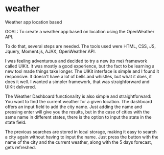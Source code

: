 # weather

Weather app location based

GOAL: To create a weather app based on location using the OpenWeather API.

To do that, several steps are needed. The tools used were HTML, CSS, JS, Jquery, Moment.js, AJAX, OpenWeather API.

I was feeling adventurous and decided to try a new (to me) framework called UIKit. It was mostly a good experience, but the fact to be learning a new tool made things take longer.
The UIKit interface is simple and I found it responsive. It doesn't have a lot of bells and whistles, but what it does, it does it well. I wanted a simpler framework, that was straighforward and UIKit delivered.

The Weather Dashboard functionality is also simple and straightforward: You want to find the current weather for a given location. The dashboard offers an input field to add the city name. Just adding the name and pressing enter will give you the results, but in the case of cities with the same name in different states, there is the option to input the state in the state field.

The previous searches are stored in local storage, making it easy to search a city again without having to input the name. Just press the button with the name of the city and the current weather, along with the 5 days forecast, gets refreshed.
